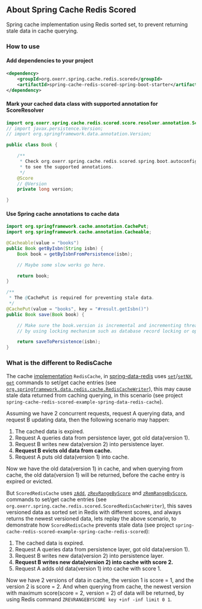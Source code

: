 ## About Spring Cache Redis Scored
Spring cache implementation using Redis sorted set,
to prevent returning stale data in cache querying.

### How to use

#### Add dependencies to your project

```xml
<dependency>
	<groupId>org.oxerr.spring.cache.redis.scored</groupId>
	<artifactId>spring-cache-redis-scored-spring-boot-starter</artifactId>
</dependency>
```

#### Mark your cached data class with supported annotation for ScoreResolver

```java
import org.oxerr.spring.cache.redis.scored.score.resolver.annotation.Score;
// import javax.persistence.Version;
// import org.springframework.data.annotation.Version;

public class Book {

	/**
	 * Check org.oxerr.spring.cache.redis.scored.spring.boot.autoconfigure.DefaultScoreResolver
	 * to see the supported annotations.
	 */
	@Score
	// @Version
	private long version;

}
```

#### Use Spring cache annotations to cache data
```java
import org.springframework.cache.annotation.CachePut;
import org.springframework.cache.annotation.Cacheable;

@Cacheable(value = "books")
public Book getByIsbn(String isbn) {
	Book book = getByIsbnFromPersistence(isbn);

	// Maybe some slow works go here.

	return book;
}

/**
 * The @CachePut is required for preventing stale data.
 */
@CachePut(value = "books", key = "#result.getIsbn()")
public Book save(Book book) {

	// Make sure the book.version is incremental and incrementing thread-safely,
	// by using locking mechanism such as database record locking or optimistic locking.

	return saveToPersistence(isbn);
}
```

### What is the different to RedisCache

The cache [implementation](https://docs.spring.io/spring-data/data-redis/docs/current/reference/html/#redis:support:cache-abstraction) `RedisCache`,
in [spring-data-redis](https://spring.io/projects/spring-data-redis) uses
[`set`](https://redis.io/commands/set)/[`setNX`](https://redis.io/commands/setnx),
[`get`](https://redis.io/commands/get)
commands to set/get cache entries
(see [`org.springframework.data.redis.cache.RedisCacheWriter`](https://github.com/spring-projects/spring-data-redis/blob/main/src/main/java/org/springframework/data/redis/cache/DefaultRedisCacheWriter.java)),
this may cause stale data returned from caching querying, in this scenario
(see project `spring-cache-redis-scored-example-spring-data-redis-cache`).

Assuming we have 2 concurrent requests,
request A querying data, and request B updating data,
then the following scenario may happen:

1. The cached data is expired.
2. Request A queries data from persistence layer, got old data(version 1).
3. Request B writes new data(version 2) into persistence layer.
4. **Request B evicts old data from cache.**
5. Request A puts old data(version 1) into cache.

Now we have the old data(version 1) in cache,
and when querying from cache, the old data(version 1) will be returned,
before the cache entry is expired or evicted.

But `ScoredRedisCache` uses
[`zAdd`](https://redis.io/commands/zadd),
[`zRevRangeByScore`](https://redis.io/commands/zrevrangebyscore)
and [`zRemRangeByScore`](https://redis.io/commands/zremrangebyscore),
commands to set/get cache entries
(see `org.oxerr.spring.cache.redis.scored.ScoredRedisCacheWriter`),
this saves versioned data as sorted set in Redis with different scores,
and always returns the newest versioned data, lets replay the above scenario,
to demonstrate how `ScoredRedisCache` prevents stale data
(see project `spring-cache-redis-scored-example-spring-cache-redis-scored`):

1. The cached data is expired.
2. Request A queries data from persistence layer, got old data(version 1).
3. Request B writes new data(version 2) into persistence layer.
4. **Request B writes new data(version 2) into cache with score 2.**
5. Request A adds old data(version 1) into cache with score 1.

Now we have 2 versions of data in cache,
the version 1 is score = 1, and the version 2 is score = 2.
And when querying from cache,
the newest version with maximum score(score = 2, version = 2) of data
will be returned,
by using Redis command `ZREVRANGEBYSCORE key +inf -inf limit 0 1`.
